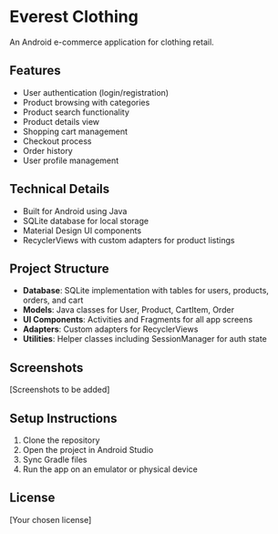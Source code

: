 # Everest Clothing

An Android e-commerce application for clothing retail.

## Features

- User authentication (login/registration)
- Product browsing with categories
- Product search functionality
- Product details view
- Shopping cart management
- Checkout process
- Order history
- User profile management

## Technical Details

- Built for Android using Java
- SQLite database for local storage
- Material Design UI components
- RecyclerViews with custom adapters for product listings

## Project Structure

- **Database**: SQLite implementation with tables for users, products, orders, and cart
- **Models**: Java classes for User, Product, CartItem, Order
- **UI Components**: Activities and Fragments for all app screens
- **Adapters**: Custom adapters for RecyclerViews
- **Utilities**: Helper classes including SessionManager for auth state

## Screenshots

[Screenshots to be added]

## Setup Instructions

1. Clone the repository
2. Open the project in Android Studio
3. Sync Gradle files
4. Run the app on an emulator or physical device

## License

[Your chosen license] 